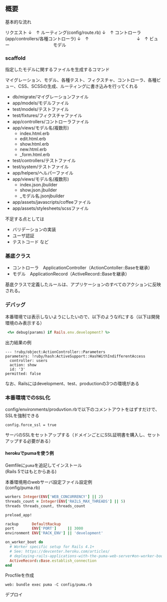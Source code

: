 ## 概要

基本的な流れ

リクエスト
↓　↑
ルーティング(config/route.rb)
↓　↑
コントローラ(app/controllers/各種コントローラ)
↓　↑　　　　　　　　　　　↓　↑
ビュー　　　　　　　　　　モデル

### scaffold
指定したモデルに関するファイルを生成するコマンド

マイグレーション、モデル、各種テスト、フィクスチャ、コントローラ、各種ビュー、CSS、SCSSの生成、ルーティングに書き込みを行ってくれる

- db/migrate/マイグレーションファイル
- app/models/モデルファイル
- test/models/テストファイル
- test/fixtures/フィクスチャファイル
- app/controllers/コントローラファイル
- app/views/モデル名(複数形)
  - index.html.erb
  - edit.html.erb
  - show.html.erb
  - new.html.erb
  - _form.html.erb
- test/controllers/テストファイル
- test/system/テストファイル
- app/helpers/ヘルパーファイル
- app/views/モデル名(複数形)
  - index.json.jbuilder
  - show.json.jbuilder
  - _モデル名.jsonjbuilder
- app/assets/javascripts/coffeeファイル
- app/assets/stylesheets/scssファイル

不足する点としては
- バリデーションの実装
- ユーザ認証
- テストコード
など　

### 基底クラス
- コントローラ　ApplicationController（ActionContoller::Baseを継承）
- モデル　ApplicationRecord（ActiveRecord::Baseを継承）

基底クラスで定義したルールは、アプリケーションのすべてのアクションに反映される。

### デバッグ
本番環境では表示しないようにしたいので、以下のようなifにする（以下は開発環境のみ表示する）
```ruby
 <%= debug(params) if Rails.env.development? %>
```

出力結果の例
```
--- !ruby/object:ActionController::Parameters
parameters: !ruby/hash:ActiveSupport::HashWithIndifferentAccess
  controller: users
  action: show
  id: '3'
permitted: false
```

なお、Railsにはdevelopment、test、productionの3つの環境がある

### 本番環境でのSSL化
config/environments/produvtion.rbで以下のコメントアウトをはずすだけで、SSLを強制できる
```
config.force_ssl = true
```

サーバのSSLをセットアップする（ドメインごとにSSL証明書を購入し、セットアップする必要がある）

#### herokuでpumaを使う例
Gemfileに`puma`を追記してインストール  
(Rails 5ではもとからある)


本番環境用のwebサーバ設定ファイル設定例  
(config/puma.rb)
```ruby
workers Integer(ENV['WEB_CONCURRENCY'] || 2)
threads_count = Integer(ENV['RAILS_MAX_THREADS'] || 5)
threads threads_count, threads_count

preload_app!

rackup      DefaultRackup
port        ENV['PORT']     || 3000
environment ENV['RACK_ENV'] || 'development'

on_worker_boot do
  # Worker specific setup for Rails 4.1+
  # See: https://devcenter.heroku.com/articles/
  # deploying-rails-applications-with-the-puma-web-server#on-worker-boot
  ActiveRecord::Base.establish_connection
end
```

Procfileを作成
```
web: bundle exec puma -C config/puma.rb
```

デプロイ